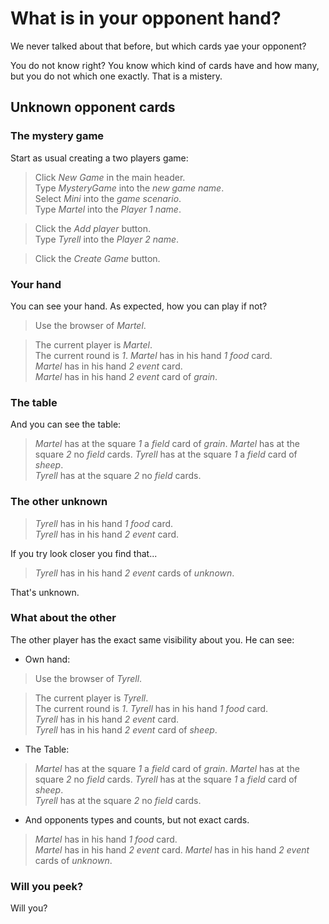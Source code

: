 # What is in your opponent hand?

We never talked about that before,
but which cards yae your opponent?

You do not know right? You know which kind
of cards have and how many, but you do not
which one exactly. That is a mistery.

## Unknown opponent cards

### The mystery game

Start as usual creating a two players game:

 > Click _New Game_ in the main header.  
 > Type _MysteryGame_ into the _new game name_.    
 > Select _Mini_ into the _game scenario_.  
 > Type _Martel_ into the _Player 1 name_.
 <!-- MOCK take _field_ as _grain_ -->
 <!-- MOCK take _event_ as _grain_ -->
 <!-- MOCK take _event_ as _grain_ -->
 > Click the _Add player_ button.  
 > Type _Tyrell_ into the _Player 2 name_.
 <!-- MOCK take _field_ as _sheep_ -->
 <!-- MOCK take _event_ as _sheep_ -->
 <!-- MOCK take _event_ as _sheep_ -->
 > Click the _Create Game_ button.
 <!-- SNAPSHOT status=200 -->

### Your hand

You can see your hand. As expected, how you can play if not?

 > Use the browser of _Martel_.
 <!-- SNAPSHOT status=200 -->
 > The current player is _Martel_.  
 > The current round is _1_.
 > _Martel_ has in his hand _1_ _food_ card.  
 > _Martel_ has in his hand _2_ _event_ card.  
 > _Martel_ has in his hand _2_ _event_ card of _grain_.  

### The table

And you can see the table:

 > _Martel_ has at the square _1_ a _field_ card of _grain_.
 > _Martel_ has at the square _2_ no _field_ cards.
 > _Tyrell_ has at the square _1_ a _field_ card of _sheep_.  
 > _Tyrell_ has at the square _2_ no _field_ cards.

### The other unknown

 > _Tyrell_ has in his hand _1_ _food_ card.  
 > _Tyrell_ has in his hand _2_ _event_ card.  

If you try look closer you find that...

 > _Tyrell_ has in his hand _2_ _event_ cards of _unknown_.  

That's unknown.

### What about the other

The other player has the exact same visibility about you.
He can see:

- Own hand:

 > Use the browser of _Tyrell_.
 <!-- SNAPSHOT status=200 -->
 > The current player is _Tyrell_.  
 > The current round is _1_.
 > _Tyrell_ has in his hand _1_ _food_ card.  
 > _Tyrell_ has in his hand _2_ _event_ card.  
 > _Tyrell_ has in his hand _2_ _event_ card of _sheep_.

- The Table:

 > _Martel_ has at the square _1_ a _field_ card of _grain_.
 > _Martel_ has at the square _2_ no _field_ cards.
 > _Tyrell_ has at the square _1_ a _field_ card of _sheep_.  
 > _Tyrell_ has at the square _2_ no _field_ cards.

- And opponents types and counts, but not exact cards.

 > _Martel_ has in his hand _1_ _food_ card.  
 > _Martel_ has in his hand _2_ _event_ card.
 > _Martel_ has in his hand _2_ _event_ cards of _unknown_.

### Will you peek?

Will you?
